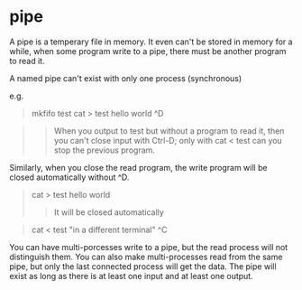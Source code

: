 # pipe
A pipe is a temperary file in memory. It even can't be stored in memory
for a while, when some program write to a pipe, there must be another 
program to read it.

A named pipe can't exist with only one process (synchronous)

e.g.
> mkfifo test
> cat > test
> hello world
> ^D

> > When you output to test but without a program to read it, then you 
> > can't close input with Ctrl-D; only with
> cat < test
> > can you stop the previous program.

Similarly, when you close the read program, the write program will be
closed automatically without ^D.
> cat > test
> hello 
> world
> > It will be closed automatically

> cat < test	"in a different terminal"
> ^C


You can have multi-porcesses write to a pipe, but the read process will 
not distinguish them. You can also make multi-processes read from the same
pipe, but only the last connected process will get the data. The pipe will
exist as long as there is at least one input and at least one output.
